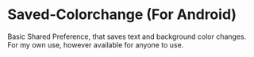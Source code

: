 # Saved-Colorchange (For Android) 
Basic Shared Preference, that saves text and background color changes. For my own use, however available for anyone to use. 

